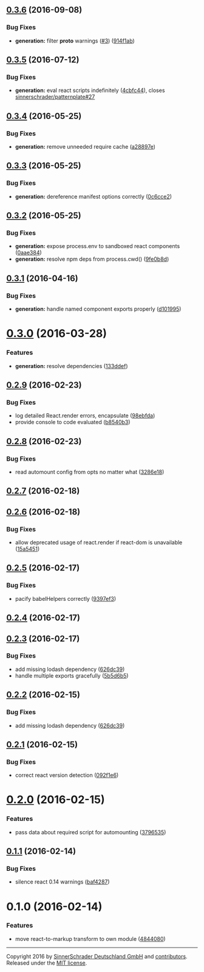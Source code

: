 <a name="0.3.6"></a>
## [0.3.6](https://github.com/sinnerschrader/patternplate-transform-react/compare/v0.3.5...v0.3.6) (2016-09-08)


### Bug Fixes

* **generation:** filter __proto__ warnings ([#3](https://github.com/sinnerschrader/patternplate-transform-react/issues/3)) ([914f1ab](https://github.com/sinnerschrader/patternplate-transform-react/commit/914f1ab))



<a name="0.3.5"></a>
## [0.3.5](https://github.com/sinnerschrader/patternplate-transform-react/compare/v0.3.4...v0.3.5) (2016-07-12)


### Bug Fixes

* **generation:** eval react scripts indefinitely ([4cbfc44](https://github.com/sinnerschrader/patternplate-transform-react/commit/4cbfc44)), closes [sinnerschrader/patternplate#27](https://github.com/sinnerschrader/patternplate/issues/27)



<a name="0.3.4"></a>
## [0.3.4](https://github.com/sinnerschrader/patternplate-transform-react/compare/v0.3.3...v0.3.4) (2016-05-25)


### Bug Fixes

* **generation:** remove unneeded require cache ([a28897e](https://github.com/sinnerschrader/patternplate-transform-react/commit/a28897e))



<a name="0.3.3"></a>
## [0.3.3](https://github.com/sinnerschrader/patternplate-transform-react/compare/v0.3.2...v0.3.3) (2016-05-25)


### Bug Fixes

* **generation:** dereference manifest options correctly ([0c6cce2](https://github.com/sinnerschrader/patternplate-transform-react/commit/0c6cce2))



<a name="0.3.2"></a>
## [0.3.2](https://github.com/sinnerschrader/patternplate-transform-react/compare/v0.3.1...v0.3.2) (2016-05-25)


### Bug Fixes

* **generation:** expose process.env to sandboxed react components ([0aae384](https://github.com/sinnerschrader/patternplate-transform-react/commit/0aae384))
* **generation:** resolve npm deps from process.cwd() ([9fe0b8d](https://github.com/sinnerschrader/patternplate-transform-react/commit/9fe0b8d))



<a name="0.3.1"></a>
## [0.3.1](https://github.com/sinnerschrader/patternplate-transform-react/compare/v0.3.0...v0.3.1) (2016-04-16)


### Bug Fixes

* **generation:** handle named component exports properly ([d101995](https://github.com/sinnerschrader/patternplate-transform-react/commit/d101995))



<a name="0.3.0"></a>
# [0.3.0](https://github.com/sinnerschrader/patternplate-transform-react/compare/v0.2.9...v0.3.0) (2016-03-28)


### Features

* **generation:** resolve dependencies ([133ddef](https://github.com/sinnerschrader/patternplate-transform-react/commit/133ddef))



<a name="0.2.9"></a>
## [0.2.9](https://github.com/sinnerschrader/patternplate-transform-react/compare/v0.2.8...v0.2.9) (2016-02-23)


### Bug Fixes

* log detailed React.render errors, encapsulate ([98ebfda](https://github.com/sinnerschrader/patternplate-transform-react/commit/98ebfda))
* provide console to code evaluated ([b8540b3](https://github.com/sinnerschrader/patternplate-transform-react/commit/b8540b3))



<a name="0.2.8"></a>
## [0.2.8](https://github.com/sinnerschrader/patternplate-transform-react/compare/v0.2.7...v0.2.8) (2016-02-23)


### Bug Fixes

* read automount config from opts no matter what ([3286e18](https://github.com/sinnerschrader/patternplate-transform-react/commit/3286e18))



<a name="0.2.7"></a>
## [0.2.7](https://github.com/sinnerschrader/patternplate-transform-react/compare/v0.2.6...v0.2.7) (2016-02-18)




<a name="0.2.6"></a>
## [0.2.6](https://github.com/sinnerschrader/patternplate-transform-react/compare/v0.2.5...v0.2.6) (2016-02-18)


### Bug Fixes

* allow deprecated usage of react.render if react-dom is unavailable ([15a5451](https://github.com/sinnerschrader/patternplate-transform-react/commit/15a5451))



<a name="0.2.5"></a>
## [0.2.5](https://github.com/sinnerschrader/patternplate-transform-react/compare/v0.2.4...v0.2.5) (2016-02-17)


### Bug Fixes

* pacify babelHelpers correctly ([9397ef3](https://github.com/sinnerschrader/patternplate-transform-react/commit/9397ef3))



<a name="0.2.4"></a>
## [0.2.4](https://github.com/sinnerschrader/patternplate-transform-react/compare/v0.2.3...v0.2.4) (2016-02-17)




<a name="0.2.3"></a>
## [0.2.3](https://github.com/sinnerschrader/patternplate-transform-react/compare/v0.2.1...v0.2.3) (2016-02-17)


### Bug Fixes

* add missing lodash dependency ([626dc39](https://github.com/sinnerschrader/patternplate-transform-react/commit/626dc39))
* handle multiple exports gracefully ([5b5d6b5](https://github.com/sinnerschrader/patternplate-transform-react/commit/5b5d6b5))



<a name="0.2.2"></a>
## [0.2.2](https://github.com/sinnerschrader/patternplate-transform-react/compare/v0.2.1...v0.2.2) (2016-02-15)


### Bug Fixes

* add missing lodash dependency ([626dc39](https://github.com/sinnerschrader/patternplate-transform-react/commit/626dc39))



<a name="0.2.1"></a>
## [0.2.1](https://github.com/sinnerschrader/patternplate-transform-react/compare/v0.2.0...v0.2.1) (2016-02-15)


### Bug Fixes

* correct react version detection ([092f1e6](https://github.com/sinnerschrader/patternplate-transform-react/commit/092f1e6))



<a name="0.2.0"></a>
# [0.2.0](https://github.com/sinnerschrader/patternplate-transform-react/compare/v0.1.1...v0.2.0) (2016-02-15)


### Features

* pass data about required script for automounting ([3796535](https://github.com/sinnerschrader/patternplate-transform-react/commit/3796535))



<a name="0.1.1"></a>
## [0.1.1](https://github.com/sinnerschrader/patternplate-transform-react/compare/v0.1.0...v0.1.1) (2016-02-14)


### Bug Fixes

* silence react 0.14 warnings ([baf4287](https://github.com/sinnerschrader/patternplate-transform-react/commit/baf4287))



<a name="0.1.0"></a>
# 0.1.0 (2016-02-14)


### Features

* move react-to-markup transform to own module ([4844080](https://github.com/sinnerschrader/patternplate-transform-react/commit/4844080))





---
Copyright 2016 by [SinnerSchrader Deutschland GmbH](https://github.com/sinnerschrader) and [contributors](./graphs/contributors). Released under the [MIT license]('./license.md').
